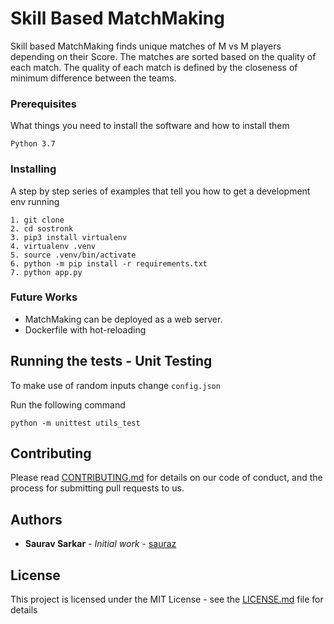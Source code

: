 # Skill Based MatchMaking

Skill based MatchMaking finds unique matches of M vs M players depending on their Score.
The matches are sorted based on the quality of each match. 
The quality of each match is defined by the closeness of minimum difference between the teams.

### Prerequisites

What things you need to install the software and how to install them

```
Python 3.7
```

### Installing

A step by step series of examples that tell you how to get a development env running

```
1. git clone
2. cd sostronk
3. pip3 install virtualenv
4. virtualenv .venv
5. source .venv/bin/activate
6. python -m pip install -r requirements.txt
7. python app.py
```

### Future Works

- MatchMaking can be deployed as a web server.
- Dockerfile with hot-reloading


## Running the tests - Unit Testing

To make use of random inputs change `config.json`

Run the following command
```
python -m unittest utils_test
```


## Contributing

Please read [CONTRIBUTING.md](https://gist.github.com/sauraz) for details on our code of conduct, and the process for submitting pull requests to us.
 

## Authors

* **Saurav Sarkar** - *Initial work* - [sauraz](https://gist.github.com/sauraz)


## License

This project is licensed under the MIT License - see the [LICENSE.md](LICENSE.md) file for details

